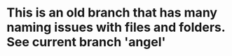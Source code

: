 # This is an old branch that has many naming issues with files and folders. See current branch 'angel'


